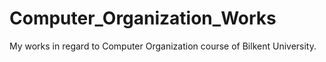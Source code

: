 # Computer_Organization_Works
My works in regard to Computer Organization course of Bilkent University.
